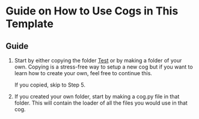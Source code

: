 # Guide on How to Use Cogs in This Template

## Guide

1. Start by either copying the folder [Test](https://github.com/NovaProtocol/DisnakeBotTemplate/tree/master/src/cogs/Test) or by making a folder of your own. Copying is a stress-free way to setup a new cog but if you want to learn how to create your own, feel free to continue this.

   If you copied, skip to Step 5.

2. If you created your own folder, start by making a cog.py file in that folder. This will contain the loader of all the files you would use in that cog.


